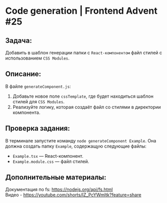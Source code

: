 # Code generation | Frontend Advent #25

## Задача:
Добавить в шаблон генерации папки с `React-компонентом` файл стилей с использованием `CSS Modules`.

## Описание:
В файле `generateComponent.js`:
1. Добавьте новое поле `cssTemplate`, где будет находиться шаблон стилей для `CSS Modules`.
2. Реализуйте логику, которая создаёт файл со стилями в директории компонента.

## Проверка задания:
В терминале запустите команду `node generateComponent Example`.
Она должна создать папку `Example`, содержащую следующие файлы:
* `Example.tsx` — React-компонент.
* `Example.module.css` — файл стилей.

## Дополнительные материалы:
Документация по fs: https://nodejs.org/api/fs.html  
Видео - https://youtube.com/shorts/IZ_PcYWmltk?feature=share
